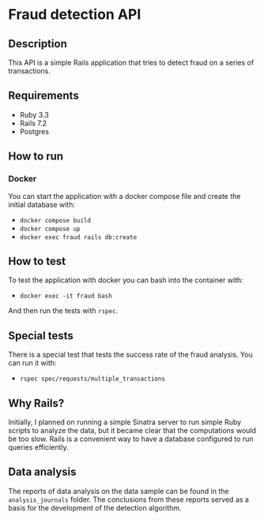 # Fraud detection API

## Description

This API is a simple Rails application that tries to detect fraud on a series of transactions.

## Requirements

- Ruby 3.3
- Rails 7.2
- Postgres

## How to run

### Docker

You can start the application with a docker compose file and create the initial database with:

- `docker compose build`
- `docker compose up`
- `docker exec fraud rails db:create`

## How to test

To test the application with docker you can bash into the container with:

- `docker exec -it fraud bash`

And then run the tests with `rspec`.

## Special tests

There is a special test that tests the success rate of the fraud analysis. You can run it with:

- `rspec spec/requests/multiple_transactions`

## Why Rails?

  Initially, I planned on running a simple Sinatra server to run simple Ruby scripts to analyze the data, but it became clear that the computations would be too slow. Rails is a convenient way to have a database configured to run queries efficiently.

## Data analysis

  The reports of data analysis on the data sample can be found in the `analysis_journals` folder.
  The conclusions from these reports served as a basis for the development of the detection algorithm.
